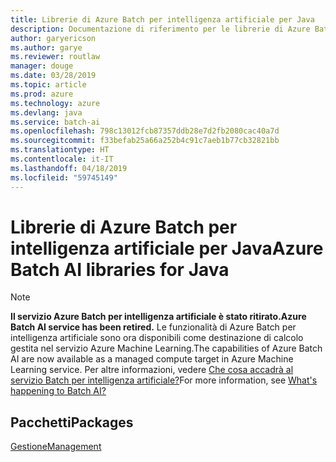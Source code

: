 ```yaml
---
title: Librerie di Azure Batch per intelligenza artificiale per Java
description: Documentazione di riferimento per le librerie di Azure Batch per intelligenza artificiale per Java
author: garyericson
ms.author: garye
ms.reviewer: routlaw
manager: douge
ms.date: 03/28/2019
ms.topic: article
ms.prod: azure
ms.technology: azure
ms.devlang: java
ms.service: batch-ai
ms.openlocfilehash: 798c13012fcb87357ddb28e7d2fb2080cac40a7d
ms.sourcegitcommit: f33befab25a66a252b4c91c7aeb1b77cb32821bb
ms.translationtype: HT
ms.contentlocale: it-IT
ms.lasthandoff: 04/18/2019
ms.locfileid: "59745149"
---
```

# <a name="azure-batch-ai-libraries-for-java"></a><span data-ttu-id="70e1c-103">Librerie di Azure Batch per intelligenza artificiale per Java</span><span class="sxs-lookup"><span data-stu-id="70e1c-103">Azure Batch AI libraries for Java</span></span>

>[!Note]
><span data-ttu-id="70e1c-104">**Il servizio Azure Batch per intelligenza artificiale è stato ritirato.**</span><span class="sxs-lookup"><span data-stu-id="70e1c-104">**Azure Batch AI service has been retired.**</span></span> <span data-ttu-id="70e1c-105">Le funzionalità di Azure Batch per intelligenza artificiale sono ora disponibili come destinazione di calcolo gestita nel servizio Azure Machine Learning.</span><span class="sxs-lookup"><span data-stu-id="70e1c-105">The capabilities of Azure Batch AI are now available as a managed compute target in Azure Machine Learning service.</span></span> <span data-ttu-id="70e1c-106">Per altre informazioni, vedere [Che cosa accadrà al servizio Batch per intelligenza artificiale?](https://aka.ms/batchai-retirement)</span><span class="sxs-lookup"><span data-stu-id="70e1c-106">For more information, see [What's happening to Batch AI?](https://aka.ms/batchai-retirement)</span></span>

## <a name="packages"></a><span data-ttu-id="70e1c-107">Pacchetti</span><span class="sxs-lookup"><span data-stu-id="70e1c-107">Packages</span></span>

[<span data-ttu-id="70e1c-108">Gestione</span><span class="sxs-lookup"><span data-stu-id="70e1c-108">Management</span></span>](/java/api/overview/azure/batchai/management)